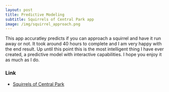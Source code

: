 ```yaml
---
layout: post
title: Predictive Modeling 
subtitle: Squirrels of Central Park app    
image: /img/squirrel_approach.png
---
```


This app accuratley predicts if you can approach a squirrel and have it run away or not. It took around 40 hours to complete and 
I am very happy with the end result. Up until this point this is the most intelligent thing I have ever created, a predictive model
with interactive capabilities. I hope you enjoy it as much as I do. 


### Link  
- [Squirrels of Central Park](https://squirrels-of-central-park.herokuapp.com/) 
